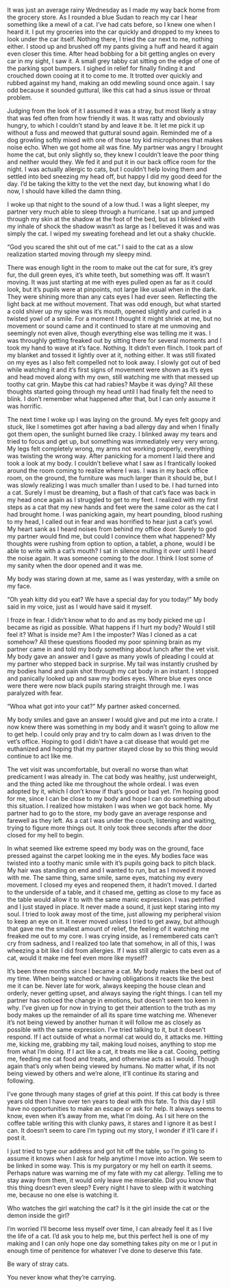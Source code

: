 It was just an average rainy Wednesday as I made my way back home from the grocery store. As I rounded a blue Sudan to reach my car I hear something like a mewl of a cat. I’ve had cats before, so I knew one when I heard it. I put my groceries into the car quickly and dropped to my knees to look under the car itself. Nothing there, I tried the car next to me, nothing either. I stood up and brushed off my pants giving a huff and heard it again even closer this time. After head bobbing for a bit getting angles on every car in my sight, I saw it. A small grey tabby cat sitting on the edge of one of the parking spot bumpers. I sighed in relief for finally finding it and crouched down cooing at it to come to me. It trotted over quickly and rubbed against my hand, making an odd mewling sound once again. I say odd because it sounded guttural, like this cat had a sinus issue or throat problem. 

Judging from the look of it I assumed it was a stray, but most likely a stray that was fed often from how friendly it was. It was ratty and obviously hungry, to which I couldn’t stand by and leave it be. It let me pick it up without a fuss and meowed that guttural sound again. Reminded me of a dog growling softly mixed with one of those toy kid microphones that makes noise echo. When we got home all was fine. My partner was angry I brought home the cat, but only slightly so, they knew I couldn’t leave the poor thing and neither would they. We fed it and put it in our back office room for the night. I was actually allergic to cats, but I couldn’t help loving them and settled into bed sneezing my head off, but happy I did my good deed for the day. I’d be taking the kitty to the vet the next day, but knowing what I do now, I should have killed the damn thing.

I woke up that night to the sound of a low thud. I was a light sleeper, my partner very much able to sleep through a hurricane. I sat up and jumped through my skin at the shadow at the foot of the bed, but as I blinked with my inhale of shock the shadow wasn’t as large as I believed it was and was simply the cat. I wiped my sweating forehead and let out a shaky chuckle.

“God you scared the shit out of me cat.” I said to the cat as a slow realization started moving through my sleepy mind. 

There was enough light in the room to make out the cat for sure, it’s grey fur, the dull green eyes, it’s white teeth, but something was off. It wasn’t moving. It was just starting at me with eyes pulled open as far as it could look, but it’s pupils were at pinpoints, not large like usual when in the dark. They were shining more than any cats eyes I had ever seen. Reflecting the light back at me without movement. That was odd enough, but what started a cold shiver up my spine was it’s mouth, opened slightly and curled in a twisted yowl of a smile. For a moment I thought it might shriek at me, but no movement or sound came and it continued to stare at me unmoving and seemingly not even alive, though everything else was telling me it was. I was throughly getting freaked out by sitting there for several moments and I took my hand to wave at it’s face. Nothing. It didn’t even flinch. I took part of my blanket and tossed it lightly over at it, nothing either. It was still fixated on my eyes as I also felt compelled not to look away. I slowly got out of bed while watching it and it’s first signs of movement were shown as it’s eyes and head moved along with my own, still watching me with that messed up toothy cat grin. Maybe this cat had rabies? Maybe it was dying? All these thoughts started going through my head until I had finally felt the need to blink. I don’t remember what happened after that, but I can only assume it was horrific.

The next time I woke up I was laying on the ground. My eyes felt goopy and stuck, like I sometimes got after having a bad allergy day and when I finally got them open, the sunlight burned like crazy. I blinked away my tears and tried to focus and get up, but something was immediately very very wrong. My legs felt completely wrong, my arms not working properly, everything was twisting the wrong way. After panicking for a moment I laid there and took a look at my body. I couldn’t believe what I saw as I frantically looked around the room coming to realize where I was. I was in my back office room, on the ground, the furniture was much larger than it should be, but I was slowly realizing I was much smaller than I used to be. I had turned into a cat. Surely I must be dreaming, but a flash of that cat’s face was back in my head once again as I struggled to get to my feet. I realized with my first steps as a cat that my new hands and feet were the same color as the cat I had brought home. I was panicking again, my heart pounding, blood rushing to my head, I called out in fear and was horrified to hear just a cat’s yowl. My heart sank as I heard noises from behind my office door. Surely to god my partner would find me, but could I convince them what happened? My thoughts were rushing from option to option, a tablet, a phone, would I be able to write with a cat’s mouth? I sat in silence mulling it over until I heard the noise again. It was someone coming to the door. I think I lost some of my sanity when the door opened and it was me. 

My body was staring down at me, same as I was yesterday, with a smile on my face. 

“Oh yeah kitty did you eat? We have a special day for you today!” My body said in my voice, just as I would have said it myself. 

I froze in fear. I didn’t know what to do and as my body picked me up I became as rigid as possible. What happens if I hurt my body? Would I still feel it? What is inside me? Am I the imposter? Was I cloned as a cat somehow? All these questions flooded my poor spinning brain as my partner came in and told my body something about lunch after the vet visit. My body gave an answer and I gave as many yowls of pleading I could at my partner who stepped back in surprise. My tail was instantly crushed by my bodies hand and pain shot through my cat body in an instant. I stopped and panically looked up and saw my bodies eyes. Where blue eyes once were there were now black pupils staring straight through me. I was paralyzed with fear.

“Whoa what got into your cat?” My partner asked concerned.

My body smiles and gave an answer I would give and put me into a crate. I now knew there was something in my body and it wasn’t going to allow me to get help. I could only pray and try to calm down as I was driven to the vet’s office. Hoping to god I didn’t have a cat disease that would get me euthanized and hoping that my partner stayed close by so this thing would continue to act like me.

The vet visit was uncomfortable, but overall no worse than what predicament I was already in. The cat body was healthy, just underweight, and the thing acted like me throughout the whole ordeal. I was even adopted by it, which I don’t know if that’s good or bad yet. I’m hoping good for me, since I can be close to my body and hope I can do something about this situation. I realized how mistaken I was when we got back home. My partner had to go to the store, my body gave an average response and farewell as they left. As a cat I was under the couch, listening and waiting, trying to figure more things out. It only took three seconds after the door closed for my hell to begin. 

In what seemed like extreme speed my body was on the ground, face pressed against the carpet looking me in the eyes. My bodies face was twisted into a toothy manic smile with it’s pupils going back to pitch black. My hair was standing on end and I wanted to run, but as I moved it moved with me. The same thing, same smile, same eyes, matching my every movement. I closed my eyes and reopened them, it hadn’t moved. I darted to the underside of a table, and it chased me, getting as close to my face as the table would allow it to with the same manic expression. I was petrified and I just stayed in place. It never made a sound, it just kept staring into my soul. I tried to look away most of the time, just allowing my peripheral vision to keep an eye on it. It never moved unless I tried to get away, but although that gave me the smallest amount of relief, the feeling of it watching me freaked me out to my core. I was crying inside, as I remembered cats can’t cry from sadness, and I realized too late that somehow, in all of this, I was wheezing a bit like I did from allergies. If I was still allergic to cats even as a cat, would it make me feel even more like myself?

It’s been three months since I became a cat. My body makes the best out of my time. When being watched or having obligations it reacts like the best me it can be. Never late for work, always keeping the house clean and orderly, never getting upset, and always saying the right things. I can tell my partner has noticed the change in emotions, but doesn’t seem too keen in why. I’ve given up for now in trying to get their attention to the truth as my body makes up the remainder of all its spare time watching me. Whenever it’s not being viewed by another human it will follow me as closely as possible with the same expression. I’ve tried talking to it, but it doesn’t respond. If I act outside of what a normal cat would do, it attacks me. Hitting me, kicking me, grabbing my tail, making loud noises, anything to stop me from what I’m doing. If I act like a cat, it treats me like a cat. Cooing, petting me, feeding me cat food and treats, and otherwise acts as I would. Though again that’s only when being viewed by humans. No matter what, if its not being viewed by others and we’re alone, it’ll continue its staring and following. 

I’ve gone through many stages of grief at this point. If this cat body is three years old then I have over ten years to deal with this fate. To this day I still have no opportunities to make an escape or ask for help. It always seems to know, even when it’s away from me, what I’m doing. As I sit here on the coffee table writing this with clunky paws, it stares and I ignore it as best I can. It doesn’t seem to care I’m typing out my story, I wonder if it’ll care if i post it. 

I just tried to type our address and got hit off the table, so I’m going to assume it knows when I ask for help anytime I move into action. We seem to be linked in some way. This is my purgatory or my hell on earth it seems. Perhaps nature was warning me of my fate with my cat allergy. Telling me to stay away from them, it would only leave me miserable. Did you know that this thing doesn’t even sleep? Every night I have to sleep with it watching me, because no one else is watching it. 

Who watches the girl watching the cat? Is it the girl inside the cat or the demon inside the girl?

I’m worried I’ll become less myself over time, I can already feel it as I live the life of a cat. I’d ask you to help me, but this perfect hell is one of my making and I can only hope one day something takes pity on me or I put in enough time of penitence for whatever I’ve done to deserve this fate. 

Be wary of stray cats. 

You never know what they’re carrying.